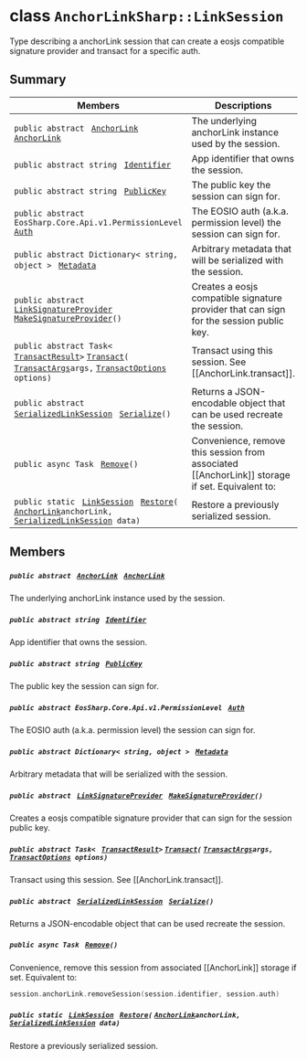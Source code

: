 # class `AnchorLinkSharp::LinkSession` 

Type describing a anchorLink session that can create a eosjs compatible signature provider and transact for a specific auth.

## Summary

 Members                                | Descriptions                                
----------------------------------------|---------------------------------------------
`public abstract ` [`AnchorLink`](AnchorLinkSharp--AnchorLink.md)` ` [`AnchorLink`](#class_anchor_link_sharp_1_1_link_session_1a2322154754500382ce52c50682fcf83d) | The underlying anchorLink instance used by the session.
`public abstract string ` [`Identifier`](#class_anchor_link_sharp_1_1_link_session_1a3e44d1bd1025981aab25479699e04c41) | App identifier that owns the session.
`public abstract string ` [`PublicKey`](#class_anchor_link_sharp_1_1_link_session_1a9092880216062f04702041399665a74d) | The public key the session can sign for.
`public abstract EosSharp.Core.Api.v1.PermissionLevel ` [`Auth`](#class_anchor_link_sharp_1_1_link_session_1a7424a61714b657c515f465a310fabc81) | The EOSIO auth (a.k.a. permission level) the session can sign for.
`public abstract Dictionary< string, object > ` [`Metadata`](#class_anchor_link_sharp_1_1_link_session_1a378bcbea14f9daadc8628853b844c2d4) | Arbitrary metadata that will be serialized with the session.
`public abstract ` [`LinkSignatureProvider`](AnchorLinkSharp--LinkSignatureProvider.md)` ` [`MakeSignatureProvider`](#class_anchor_link_sharp_1_1_link_session_1afc8c4aabbaaa67518000b0c94aaff5c0)`()` | Creates a eosjs compatible signature provider that can sign for the session public key.
`public abstract Task< ` [`TransactResult`](AnchorLinkSharp--TransactResult.md)` > ` [`Transact`](#class_anchor_link_sharp_1_1_link_session_1a7d7f4df7098b04d6f399a7b4b861ee25)`(` [`TransactArgs`](AnchorLinkSharp--TransactArgs.md)` args, ` [`TransactOptions`](AnchorLinkSharp--TransactOptions.md)` options)` | Transact using this session. See [[AnchorLink.transact]].
`public abstract ` [`SerializedLinkSession`](AnchorLinkSharp--SerializedLinkSession.md)` ` [`Serialize`](#class_anchor_link_sharp_1_1_link_session_1a04c6ca5dcf9567f3b194d7b53805c097)`()` | Returns a JSON-encodable object that can be used recreate the session.
`public async Task ` [`Remove`](#class_anchor_link_sharp_1_1_link_session_1a67092cd86472aa75e839abd38491001b)`()` | Convenience, remove this session from associated [[AnchorLink]] storage if set. Equivalent to:
`public static ` [`LinkSession`](#class_anchor_link_sharp_1_1_link_session)` ` [`Restore`](#class_anchor_link_sharp_1_1_link_session_1a28aa3da3ab90faebd8351909878959b6)`(` [`AnchorLink`](AnchorLinkSharp--AnchorLink.md)` anchorLink, ` [`SerializedLinkSession`](AnchorLinkSharp--SerializedLinkSession.md)` data)` | Restore a previously serialized session.

## Members

##### `public abstract ` [`AnchorLink`](AnchorLinkSharp--AnchorLink.md)` ` [`AnchorLink`](#class_anchor_link_sharp_1_1_link_session_1a2322154754500382ce52c50682fcf83d) 

The underlying anchorLink instance used by the session.

##### `public abstract string ` [`Identifier`](#class_anchor_link_sharp_1_1_link_session_1a3e44d1bd1025981aab25479699e04c41) 

App identifier that owns the session.

##### `public abstract string ` [`PublicKey`](#class_anchor_link_sharp_1_1_link_session_1a9092880216062f04702041399665a74d) 

The public key the session can sign for.

##### `public abstract EosSharp.Core.Api.v1.PermissionLevel ` [`Auth`](#class_anchor_link_sharp_1_1_link_session_1a7424a61714b657c515f465a310fabc81) 

The EOSIO auth (a.k.a. permission level) the session can sign for.

##### `public abstract Dictionary< string, object > ` [`Metadata`](#class_anchor_link_sharp_1_1_link_session_1a378bcbea14f9daadc8628853b844c2d4) 

Arbitrary metadata that will be serialized with the session.

##### `public abstract ` [`LinkSignatureProvider`](AnchorLinkSharp--LinkSignatureProvider.md)` ` [`MakeSignatureProvider`](#class_anchor_link_sharp_1_1_link_session_1afc8c4aabbaaa67518000b0c94aaff5c0)`()` 

Creates a eosjs compatible signature provider that can sign for the session public key.

##### `public abstract Task< ` [`TransactResult`](AnchorLinkSharp--TransactResult.md)` > ` [`Transact`](#class_anchor_link_sharp_1_1_link_session_1a7d7f4df7098b04d6f399a7b4b861ee25)`(` [`TransactArgs`](AnchorLinkSharp--TransactArgs.md)` args, ` [`TransactOptions`](AnchorLinkSharp--TransactOptions.md)` options)` 

Transact using this session. See [[AnchorLink.transact]].

##### `public abstract ` [`SerializedLinkSession`](AnchorLinkSharp--SerializedLinkSession.md)` ` [`Serialize`](#class_anchor_link_sharp_1_1_link_session_1a04c6ca5dcf9567f3b194d7b53805c097)`()` 

Returns a JSON-encodable object that can be used recreate the session.

##### `public async Task ` [`Remove`](#class_anchor_link_sharp_1_1_link_session_1a67092cd86472aa75e839abd38491001b)`()` 

Convenience, remove this session from associated [[AnchorLink]] storage if set. Equivalent to: 
```cpp
session.anchorLink.removeSession(session.identifier, session.auth)
```

##### `public static ` [`LinkSession`](#class_anchor_link_sharp_1_1_link_session)` ` [`Restore`](#class_anchor_link_sharp_1_1_link_session_1a28aa3da3ab90faebd8351909878959b6)`(` [`AnchorLink`](AnchorLinkSharp--AnchorLink.md)` anchorLink, ` [`SerializedLinkSession`](AnchorLinkSharp--SerializedLinkSession.md)` data)` 

Restore a previously serialized session.

